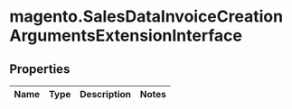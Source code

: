 # magento.SalesDataInvoiceCreationArgumentsExtensionInterface

## Properties
Name | Type | Description | Notes
------------ | ------------- | ------------- | -------------


